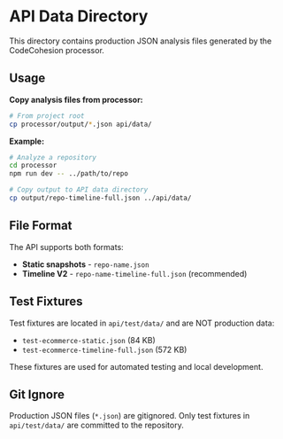 # API Data Directory

This directory contains production JSON analysis files generated by the CodeCohesion processor.

## Usage

**Copy analysis files from processor:**

```bash
# From project root
cp processor/output/*.json api/data/
```

**Example:**

```bash
# Analyze a repository
cd processor
npm run dev -- ../path/to/repo

# Copy output to API data directory
cp output/repo-timeline-full.json ../api/data/
```

## File Format

The API supports both formats:
- **Static snapshots** - `repo-name.json`
- **Timeline V2** - `repo-name-timeline-full.json` (recommended)

## Test Fixtures

Test fixtures are located in `api/test/data/` and are NOT production data:
- `test-ecommerce-static.json` (84 KB)
- `test-ecommerce-timeline-full.json` (572 KB)

These fixtures are used for automated testing and local development.

## Git Ignore

Production JSON files (`*.json`) are gitignored. Only test fixtures in `api/test/data/` are committed to the repository.
